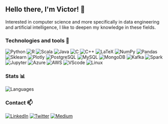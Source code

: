 ## Hello there, I'm Victor! 👋

Interested in computer science and more specifically in data engineering and artificial intelligence, I like to deepen my knowledge in these fields.

### Technologies and tools :wrench:
![Python](https://img.shields.io/badge/Python-FFD43B?style=for-the-badge&logo=python&logoColor=blue)
![R](https://img.shields.io/badge/R-276DC3?style=for-the-badge&logo=r&logoColor=white)
![Scala](https://img.shields.io/badge/Scala-DC322F?style=for-the-badge&logo=scala&logoColor=white)
![Java](https://img.shields.io/badge/Java-ED8B00?style=for-the-badge&logo=java&logoColor=white)
![C](https://img.shields.io/badge/C-00599C?style=for-the-badge&logo=c&logoColor=white)
![C++](https://img.shields.io/badge/C%2B%2B-00599C?style=for-the-badge&logo=c%2B%2B&logoColor=white)
![LaTeX](https://img.shields.io/badge/LaTeX-47A141?style=for-the-badge&logo=LaTeX&logoColor=white)
![NumPy](https://img.shields.io/badge/Numpy-777BB4?style=for-the-badge&logo=numpy&logoColor=white)
![Pandas](https://img.shields.io/badge/Pandas-2C2D72?style=for-the-badge&logo=pandas&logoColor=white)
![Sklearn](https://img.shields.io/badge/scikit_learn-F7931E?style=for-the-badge&logo=scikit-learn&logoColor=white)
![Plotly](https://img.shields.io/badge/Plotly-239120?style=for-the-badge&logo=plotly&logoColor=white)
![PostgreSQL](https://img.shields.io/badge/PostgreSQL-316192?style=for-the-badge&logo=postgresql&logoColor=white)
![MySQL](https://img.shields.io/badge/MySQL-005C84?style=for-the-badge&logo=mysql&logoColor=white)
![MongoDB](https://img.shields.io/badge/MongoDB-4EA94B?style=for-the-badge&logo=mongodb&logoColor=white)
![Kafka](https://img.shields.io/badge/Apache_Kafka-231F20?style=for-the-badge&logo=apache-kafka&logoColor=white)
![Spark](https://img.shields.io/badge/Apache_Spark-FFFFFF?style=for-the-badge&logo=apachespark&logoColor=#E35A16)
![Jupyter](https://img.shields.io/badge/Jupyter-F37626.svg?&style=for-the-badge&logo=Jupyter&logoColor=white)
![Azure](https://img.shields.io/badge/microsoft%20azure-0089D6?style=for-the-badge&logo=microsoft-azure&logoColor=white)
![AWS](https://img.shields.io/badge/Amazon_AWS-FF9900?style=for-the-badge&logo=amazonaws&logoColor=white)
![VScode](https://img.shields.io/badge/Visual_Studio_Code-0078D4?style=for-the-badge&logo=visual%20studio%20code&logoColor=white)
![Linux](https://img.shields.io/badge/Linux-FCC624?style=for-the-badge&logo=linux&logoColor=black)

### Stats :bar_chart:
![Languages](https://github-readme-stats.vercel.app/api/top-langs/?username=Vectypus&hide=jupyter%20notebook&layout=compact&theme=vue-dark&langs_count=4)

### Contact :mailbox:
[![LinkedIn](https://img.shields.io/badge/LinkedIn-0077B5?style=for-the-badge&logo=linkedin&logoColor=white)](https://www.linkedin.com/in/victor-taillieu)
[![Twitter](https://img.shields.io/badge/Twitter-1DA1F2?style=for-the-badge&logo=twitter&logoColor=white)](https://twitter.com/VictorTaillieu)
[![Medium](https://img.shields.io/badge/Medium-12100E?style=for-the-badge&logo=medium&logoColor=white)](https://medium.com/@victor.taillieu)

<!--
- 🔭 I’m currently working on ...
- 🌱 I’m currently learning ...
- ⚡ Fun fact: ...
-->
